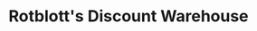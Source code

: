 ---
title: "Rotblott's Discount Warehouse"
url: /toronto/rotblotts-discount-warehouse/
shop: Allgemein
---